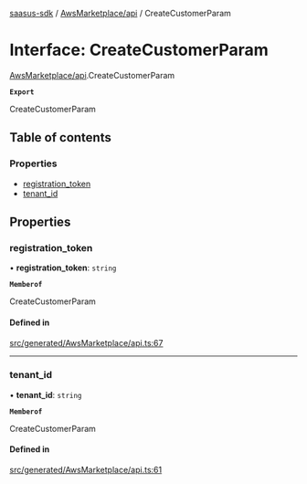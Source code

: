 [saasus-sdk](../README.md) / [AwsMarketplace/api](../modules/AwsMarketplace_api.md) / CreateCustomerParam

# Interface: CreateCustomerParam

[AwsMarketplace/api](../modules/AwsMarketplace_api.md).CreateCustomerParam

**`Export`**

CreateCustomerParam

## Table of contents

### Properties

- [registration\_token](AwsMarketplace_api.CreateCustomerParam.md#registration_token)
- [tenant\_id](AwsMarketplace_api.CreateCustomerParam.md#tenant_id)

## Properties

### registration\_token

• **registration\_token**: `string`

**`Memberof`**

CreateCustomerParam

#### Defined in

[src/generated/AwsMarketplace/api.ts:67](https://github.com/saasus-platform/saasus-sdk-javascript/blob/6b95732/src/generated/AwsMarketplace/api.ts#L67)

___

### tenant\_id

• **tenant\_id**: `string`

**`Memberof`**

CreateCustomerParam

#### Defined in

[src/generated/AwsMarketplace/api.ts:61](https://github.com/saasus-platform/saasus-sdk-javascript/blob/6b95732/src/generated/AwsMarketplace/api.ts#L61)
